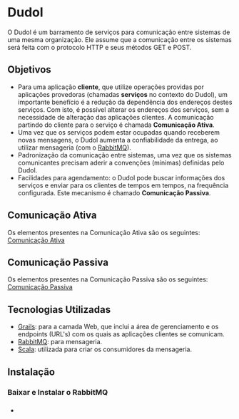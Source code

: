 # Dudol

O Dudol é um barramento de serviços para comunicação entre sistemas de uma mesma organização. Ele assume que a comunicação entre os sistemas será feita com o protocolo HTTP e seus métodos GET e POST.

## Objetivos
* Para uma aplicação **cliente**, que utilize operações providas por aplicações provedoras (chamadas **serviços** no contexto do Dudol), um importante benefício é a redução da dependência dos endereços destes serviços. Com isto, é possível alterar os endereços dos serviços, sem a necessidade de alteração das aplicações clientes. A comunicação partindo do cliente para o serviço é chamada **Comunicação Ativa**.
* Uma vez que os serviços podem estar ocupadas quando receberem novas mensagens, o Dudol aumenta a confiabilidade da entrega, ao utilizar mensageria (com o [RabbitMQ](http://rabbitmq.com)).
* Padronização da comunicação entre sistemas, uma vez que os sistemas comunicantes precisam aderir a convenções (mínimas) definidas pelo Dudol.
* Facilidades para agendamento: o Dudol pode buscar informações dos serviços e enviar para os clientes de tempos em tempos, na frequência configurada. Este mecanismo é chamado **Comunicação Passiva**.
 

## Comunicação Ativa
Os elementos presentes na Comunicação Ativa são os seguintes:
[Comunicação Ativa](/imagens/com-ativa.png "Comunicação Ativa")


## Comunicação Passiva
Os elementos presentes na Comunicação Passiva são os seguintes:
[Comunicação Passiva](/imagens/com-passiva.png "Comunicação Passiva")


## Tecnologias Utilizadas

* [Grails](http://grails.org): para a camada Web, que inclui a área de gerenciamento e os endpoints (URL's) com os quais as aplicações clientes se comunicam.
* [RabbitMQ](http://www.rabbitmq.com/): para mensageria.
* [Scala](http://scala-lang.org): utilizada para criar os consumidores da mensageria.
 

## Instalação

### Baixar e Instalar o RabbitMQ


### 
- 


